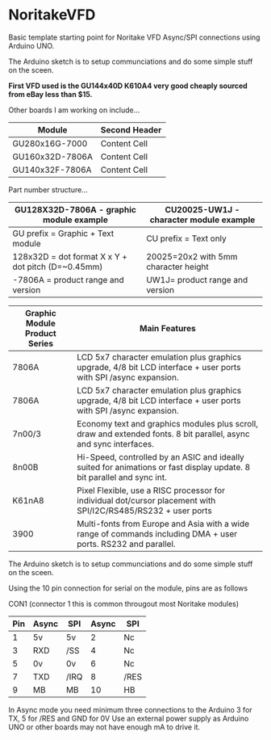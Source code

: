 # NoritakeVFD
Basic template starting point for Noritake VFD Async/SPI connections using Arduino UNO.

The Arduino sketch is to setup communciations and do some simple stuff on the sceen.

**First VFD used is the GU144x40D K610A4 very good cheaply sourced from eBay less than $15.**


Other boards I am working on include...

| Module | Second Header |
| ------------- | ------------- |
| GU280x16G-7000  | Content Cell  |
| GU160x32D-7806A| Content Cell  |
| GU140x32F-7806A | Content Cell  |


Part number structure...

| GU128X32D-7806A - graphic module example | CU20025-UW1J - character module example  |
| ----------------------------- | ------------------------------------------------------------------------------ |
|   GU prefix = Graphic + Text module                        |               CU prefix = Text only|
|  128x32D = dot format X x Y + dot pitch (D=~0.45mm)         |             20025=20x2 with 5mm character height|
| -7806A = product range and version                         |              UW1J= product range and version|


  | Graphic Module Product Series | Main Features |
  | ----------------------------- | ------------------------------------------------------------------------------ |
  | 7806A | LCD 5x7 character emulation plus graphics upgrade, 4/8 bit LCD interface + user ports with SPI /async expansion. |
  |7806A     |LCD 5x7 character emulation plus graphics upgrade, 4/8 bit LCD interface + user ports with SPI /async expansion.|
  |7n00/3  |  Economy text and graphics modules plus scroll, draw and extended fonts. 8 bit parallel, async and sync interfaces.
  |8n00B   |  Hi-Speed, controlled by an ASIC and ideally suited for animations or fast display update. 8 bit parallel and sync int.
  |K61nA8 |  Pixel Flexible, use a RISC processor for individual dot/cursor placement with SPI/I2C/RS485/RS232 + user ports|
  |3900  |     Multi-fonts from Europe and Asia with a wide range of commands including DMA + user ports. RS232 and parallel.|


The Arduino sketch is to setup communciations and do some simple stuff on the sceen.

Using the 10 pin connection for serial on the module, pins are as follows

CON1 (connector 1 this is common througout most Noritake modules) 

| Pin| Async |SPI| Async  | SPI |
| ------------- | ------------- | ------------- | ------------- | ------------- |
| 1 | 5v | 5v| 2 | Nc | SCK|
| 3 | RXD | /SS| 4 | Nc | SIN|
| 5 | 0v | 0v| 6 | Nc | SOUT|
| 7 | TXD | /IRQ| 8 | /RES | /RES|
| 9 | MB | MB| 10 | HB | n/a|

      
 

In Async mode you need minimum three connections to the Arduino 3 for TX, 5 for /RES and GND for 0V
Use an external power supply as Arduino UNO or other boards may not have enough mA to drive it.
